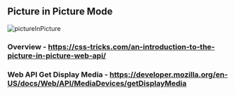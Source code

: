 ## Picture in Picture Mode

![pictureInPicture](https://i.imgur.com/zBqdGkp.png)

### Overview - https://css-tricks.com/an-introduction-to-the-picture-in-picture-web-api/

### Web API Get Display Media - https://developer.mozilla.org/en-US/docs/Web/API/MediaDevices/getDisplayMedia